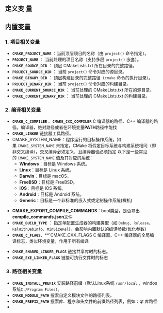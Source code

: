 ## 定义变 量

## 内置变量


### 1. **项目相关变量**

- **`CMAKE_PROJECT_NAME`** ：当前顶层项目的名称（由 `project()` 命令指定）。
- **`PROJECT_NAME`** ： 当前处理的项目名称（支持多层 `project()` 嵌套）。
- **`CMAKE_SOURCE_DIR`** ： 顶层 CMakeLists.txt 所在目录的完整路径。
- **`PROJECT_SOURCE_DIR`** ： 当前 `project()` 命令对应的源目录。
- **`CMAKE_BINARY_DIR`** ： 顶层构建目录的完整路径（`cmake` 命令的执行目录）。
- **`PROJECT_BINARY_DIR`** ： 当前 `project()` 命令对应的构建目录。
- **`CMAKE_CURRENT_SOURCE_DIR`** ： 当前处理的 CMakeLists.txt 所在的源目录。
- **`CMAKE_CURRENT_BINARY_DIR`** ： 当前处理的 CMakeLists.txt 的构建目录。

### 2. **编译相关变量**

- **`CMAKE_C_COMPILER`**  、**`CMAKE_CXX_COMPILER`** C 编译器的路径、C++ 编译器的路径。编译器，绝对路径或者在环境变量**PATH**路径中能找
- **`CMAKE_LINKER`**  链接器工具路径。
- CMAKE_SYSTEM_NAME：程序运行的目标操作系统，如果 `CMAKE_SYSTEM_NAME` 未指定，CMake 将假定目标系统与构建系统相同（即非交叉编译），交叉编译必须定义，且编译器也必须指定
   以下是一些常见的 `CMAKE_SYSTEM_NAME` 值及其对应的系统：
   - **Windows**：目标是 Windows 系统。
   - **Linux**：目标是 Linux 系统。
   - **Darwin**：目标是 macOS。
   - **FreeBSD**：目标是 FreeBSD。
   - **iOS**：目标是 iOS 系统。
   - **Android**：目标是 Android 系统。
   - **Generic**：目标是一个非标准的嵌入式或定制操作系统(裸机)
* **CMAKE_EXPORT_COMPILE_COMMANDS**：bool类型，是否导出**compile_commands.json**文件
* **`CMAKE_BUILD_TYPE`** ： 指定单配置生成器的构建类型（如 `Debug`、`Release`、`RelWithDebInfo`、`MinSizeRel`），会影响内置默认的编译参数(优化参数)
* **`CMAKE_C_FLAGS`**、**`CMAKE_CXX_FLAGS  C 编译器、C++ 编译器的全局编译标志，类似环境变量，作用于所有编译
- **`CMAKE_SHARED_LINKER_FLAGS`**  链接共享库时的标志。
- **`CMAKE_EXE_LINKER_FLAGS`** 链接可执行文件时的标志

###  3. **路径相关变量**

- **`CMAKE_INSTALL_PREFIX`**  安装路径前缀（默认Linux系统 `/usr/local` ，windos系统`C:/Program Files`）。
- **`CMAKE_MODULE_PATH`**  搜索自定义模块文件的路径列表。
- **`CMAKE_PREFIX_PATH`**  搜索库、程序和头文件的前缀路径列表，例如：qt 库路径
- 